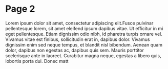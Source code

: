 # Page 2



Lorem ipsum dolor sit amet, consectetur adipiscing elit.Fusce pulvinar pellentesque lorem, 
sit amet eleifend ipsum dapibus vitae. Ut efficitur in mi eget pellentesque. Etiam dignissim 
odio nibh, id pharetra turpis ornare vel. Vivamus vitae est finibus, sollicitudin erat in, 
dapibus dolor. Vivamus dignissim enim sed neque tempus, et blandit nisl bibendum. Aenean quam 
dolor, dapibus non egestas ac, dapibus quis sem. Mauris porttitor scelerisque ante in laoreet. 
Curabitur magna neque, egestas a libero quis, lobortis porta dui. Donec matt
